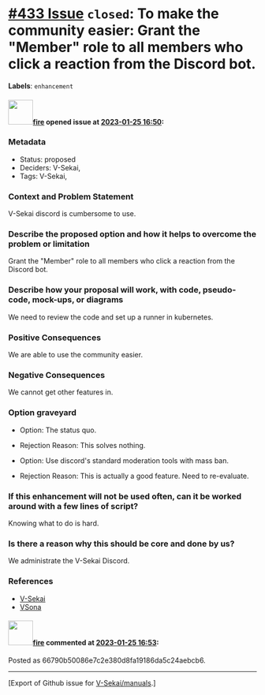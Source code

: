 # [\#433 Issue](https://github.com/V-Sekai/manuals/issues/433) `closed`: To make the community easier: Grant the "Member" role to all members who click a reaction from the Discord bot.
**Labels**: `enhancement`


#### <img src="https://avatars.githubusercontent.com/u/32321?u=c2e06a3d2b49a467aa907e54aa259516440267cc&v=4" width="50">[fire](https://github.com/fire) opened issue at [2023-01-25 16:50](https://github.com/V-Sekai/manuals/issues/433):

### Metadata

- Status: proposed <!-- draft | proposed | rejected | accepted | deprecated | superseded by -->
- Deciders: V-Sekai,
- Tags: V-Sekai,


### Context and Problem Statement

V-Sekai discord is cumbersome to use.

### Describe the proposed option and how it helps to overcome the problem or limitation

Grant the "Member" role to all members who click a reaction from the Discord bot.

### Describe how your proposal will work, with code, pseudo-code, mock-ups, or diagrams

We need to review the code and set up a runner in kubernetes.

### Positive Consequences

We are able to use the community easier.

### Negative Consequences

We cannot get other features in.

### Option graveyard

- Option: The status quo. <!-- List the proposed options no longer open for consideration. -->
- Rejection Reason: This solves nothing. <!-- List the reasons for the rejection: (the bad traits) -->

- Option: Use discord's standard moderation tools with mass ban. <!-- List the proposed options no longer open for consideration. -->
- Rejection Reason: This is actually a good feature. Need to re-evaluate. <!-- List the reasons for the rejection: (the bad traits) -->


### If this enhancement will not be used often, can it be worked around with a few lines of script?

Knowing what to do is hard.

### Is there a reason why this should be core and done by us?

We administrate the V-Sekai Discord.

### References

- [V-Sekai](https://v-sekai.org/)
- [VSona](https://github.com/V-Sekai/vsona-discord-bot)

#### <img src="https://avatars.githubusercontent.com/u/32321?u=c2e06a3d2b49a467aa907e54aa259516440267cc&v=4" width="50">[fire](https://github.com/fire) commented at [2023-01-25 16:53](https://github.com/V-Sekai/manuals/issues/433#issuecomment-1403922187):

Posted as 66790b50086e7c2e380d8fa19186da5c24aebcb6.


-------------------------------------------------------------------------------



[Export of Github issue for [V-Sekai/manuals](https://github.com/V-Sekai/manuals).]
